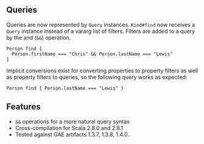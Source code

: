 Queries
-------
Queries are now represented by ``Query`` instances. ``Kind#find`` now receives
a ``Query`` instance instead of a vararg list of filters. Filters are added
to a query by the and (``&&``) operation.
    
    Person find {
      Person.firstName === "Chris" && Person.lastName === "Lewis"
    }
    
Implicit conversions exist for converting properties to property filters as well
as property filters to queries, so the following query works as expected:
    
    Person find { Person.lastName === "Lewis" }
    
Features
--------------
* ``&&`` operations for a more natural query syntax
* Cross-compilation for Scala 2.8.0 and 2.8.1
* Tested against GAE artifacts 1.3.7, 1.3.8, 1.4.0.
